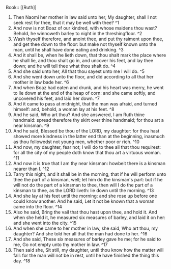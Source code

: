  Book:: [[Ruth]]
 1. Then Naomi her mother in law said unto her, My daughter, shall I not seek rest for thee, that it may be well with thee? ^1
 2. And now is not Boaz of our kindred, with whose maidens thou wast? Behold, he winnoweth barley to night in the threshingfloor. ^2
 3. Wash thyself therefore, and anoint thee, and put thy raiment upon thee, and get thee down to the floor: but make not thyself known unto the man, until he shall have done eating and drinking. ^3
 4. And it shall be, when he lieth down, that thou shalt mark the place where he shall lie, and thou shalt go in, and uncover his feet, and lay thee down; and he will tell thee what thou shalt do. ^4
 5. And she said unto her, All that thou sayest unto me I will do. ^5
 6. And she went down unto the floor, and did according to all that her mother in law bade her. ^6
 7. And when Boaz had eaten and drunk, and his heart was merry, he went to lie down at the end of the heap of corn: and she came softly, and uncovered his feet, and laid her down. ^7
 8. And it came to pass at midnight, that the man was afraid, and turned himself: and, behold, a woman lay at his feet. ^8
 9. And he said, Who art thou? And she answered, I am Ruth thine handmaid: spread therefore thy skirt over thine handmaid; for thou art a near kinsman. ^9
 10. And he said, Blessed be thou of the LORD, my daughter: for thou hast showed more kindness in the latter end than at the beginning, inasmuch as thou followedst not young men, whether poor or rich. ^10
 11. And now, my daughter, fear not; I will do to thee all that thou requirest: for all the city of my people doth know that thou art a virtuous woman. ^11
 12. And now it is true that I am thy near kinsman: howbeit there is a kinsman nearer than I. ^12
 13. Tarry this night, and it shall be in the morning, that if he will perform unto thee the part of a kinsman, well; let him do the kinsman's part: but if he will not do the part of a kinsman to thee, then will I do the part of a kinsman to thee, as the LORD liveth: lie down until the morning. ^13
 14. And she lay at his feet until the morning: and she rose up before one could know another. And he said, Let it not be known that a woman came into the floor. ^14
 15. Also he said, Bring the vail that thou hast upon thee, and hold it. And when she held it, he measured six measures of barley, and laid it on her: and she went into the city. ^15
 16. And when she came to her mother in law, she said, Who art thou, my daughter? And she told her all that the man had done to her. ^16
 17. And she said, These six measures of barley gave he me; for he said to me, Go not empty unto thy mother in law. ^17
 18. Then said she, Sit still, my daughter, until thou know how the matter will fall: for the man will not be in rest, until he have finished the thing this day. ^18
